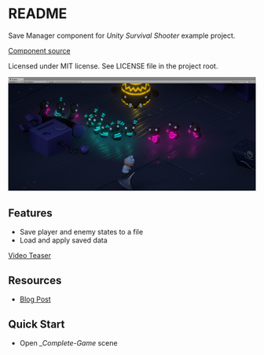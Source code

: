 README
======

Save Manager component for _Unity Survival Shooter_ example project.

[Component source](https://github.com/bartlomiejwolk/UnitySurvivalShooter_GameSave/tree/master/Assets/_Complete-Game/Scripts/Managers/SaveManager)

Licensed under MIT license. See LICENSE file in the project root.

![Save Manager](/Resources/cover_screenshot.png?raw=true "Save Manager")

Features
--------

- Save player and enemy states to a file
- Load and apply saved data

[Video Teaser](https://www.youtube.com/watch?v=23U4S5mogQw "Unity SurvivalShooter - Game Save Functionality")<br>

Resources
---
* [Blog Post](https://wordpress.com/post/bartlomiejwolk.wordpress.com/1910)    

Quick Start
------------------

- Open _\_Complete-Game_ scene
